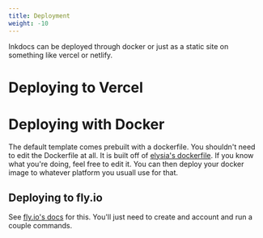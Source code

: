 ```yaml
---
title: Deployment
weight: -10
---
```


Inkdocs can be deployed through docker or just as a static site on something like vercel or netlify.

# Deploying to Vercel

# Deploying with Docker

The default template comes prebuilt with a dockerfile. You shouldn't need to edit the Dockerfile at all. It is built off of [elysia's dockerfile](https://elysiajs.com/integrations/docker). If you know what you're doing, feel free to edit it. You can then deploy your docker image to whatever platform you usuall use for that.

## Deploying to fly.io

See [fly.io's docs](https://fly.io/docs/) for this. You'll just need to create and account and run a couple commands.

